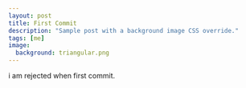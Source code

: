 ```yaml
---
layout: post
title: First Commit
description: "Sample post with a background image CSS override."
tags: [me]
image:
  background: triangular.png
---
```


i am rejected when first commit.
